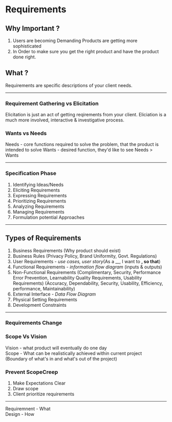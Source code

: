 # Requirements

## Why Important ?
1. Users are becoming Demanding
   Products are getting more sophisticated
2. In Order to make sure you get the right product and have the product done right.
 
## What ?
Requirements are specific descriptions of your client needs.

<hr/>

### Requirement Gathering vs Elicitation
Elicitation is just an act of getting reqirements from your client.
Eliciation is a much more involved, interactive & investigative process.

### Wants vs Needs
Needs - core functions required to solve the problem, that the product is intended to solve
Wants - desired function, they'd like to see
Needs > Wants

<hr/>

### Specification Phase
1. Identifying Ideas/Needs
2. Eliciting Requirements
3. Expressing Requirements
4. Prioritizing Requirements
5. Analyzing Requirements
6. Managing Requirements
7. Formulation potential Approaches

<hr/>

## Types of Requirements
1. Business Requirements (Why product should exist)
2. Business Rules (Privacy Policy, Brand Uniformity, Govt. Regulations)
3. User Requirements - *use cases, user story*(As a __, I want to __, so that__)
4. Functional Requirements - *information flow diagram* (inputs & outputs) 
5. Non-Functional Requirements 
(Complimentary, Security, Performance Error Prevention, Learnability Quality Requirements, Usability Requirements)
(Accuracy, Dependability, Security, Usability, Efficiency, performance, Maintainability)
6. External Interface - *Data Flow Diagram*
7. Physical Setting Requirements
8. Development Constraints

<hr/>

### Requirements Change

### Scope Vs Vision
Vision - what product will eventually do one day<br/>
Scope - What can be realistically achieved within current project<br/>
(Boundary of what's in and what's out of the project)

### Prevent ScopeCreep
1. Make Expectations Clear
2. Draw scope 
3. Client prioritize requirements

<hr/>

Requiremnent - What<br/>
Design - How

